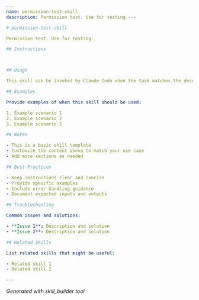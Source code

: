 ```yaml
---
name: permission-test-skill
description: Permission test. Use for testing.---

# permission-test-skill

Permission test. Use for testing.

## Instructions



## Usage

This skill can be invoked by Claude Code when the task matches the description above.

## Examples

Provide examples of when this skill should be used:

1. Example scenario 1
2. Example scenario 2
3. Example scenario 3

## Notes

- This is a basic skill template
- Customize the content above to match your use case
- Add more sections as needed

## Best Practices

- Keep instructions clear and concise
- Provide specific examples
- Include error handling guidance
- Document expected inputs and outputs

## Troubleshooting

Common issues and solutions:

- **Issue 1**: Description and solution
- **Issue 2**: Description and solution

## Related Skills

List related skills that might be useful:

- Related skill 1
- Related skill 2

---
```


*Generated with skill_builder tool*
